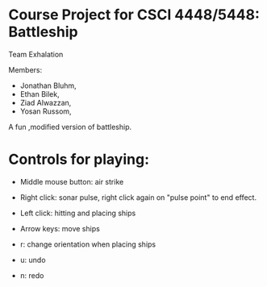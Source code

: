 # Course Project for CSCI 4448/5448: Battleship

Team Exhalation

Members:
- Jonathan Bluhm,
- Ethan Bilek,
- Ziad Alwazzan,
- Yosan Russom,

A fun ,modified version of battleship.

# Controls for playing:

- Middle mouse button: air strike

- Right click: sonar pulse, right click again on "pulse point" to end effect.

- Left click: hitting and placing ships

- Arrow keys: move ships

- r: change orientation when placing ships

- u: undo

- n: redo
